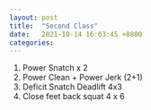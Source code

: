```yaml
---
layout: post
title:  "Second Class"
date:   2021-10-14 16:03:45 +0800
categories:
---
```

1. Power Snatch x 2
2. Power Clean + Power Jerk (2+1)
3. Deficit Snatch Deadlift 4x3
4. Close feet back squat 4 x 6


 